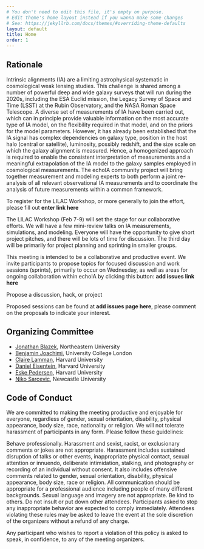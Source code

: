 ```yaml
---
# You don't need to edit this file, it's empty on purpose.
# Edit theme's home layout instead if you wanna make some changes
# See: https://jekyllrb.com/docs/themes/#overriding-theme-defaults
layout: default
title: Home
order: 1
---
```


## Rationale

Intrinsic alignments (IA) are a limiting astrophysical systematic in cosmological weak lensing studies. This challenge is shared among a number of powerful deep and wide galaxy surveys that will run during the 2020s, including the ESA Euclid mission, the Legacy Survey of Space and Time (LSST) at the Rubin Observatory, and the NASA Roman Space Telescope. A diverse set of measurements of IA have been carried out, which can in principle provide valuable information on the most accurate type of IA model, on the flexibility required in that model, and on the priors for the model parameters. However, it has already been established that the IA signal has complex dependencies on galaxy type, position in the host halo (central or satellite), luminosity, possibly redshift, and the size scale on which the galaxy alignment is measured. Hence, a homogenized approach is required to enable the consistent interpretation of measurements and a meaningful extrapolation of the IA model to the galaxy samples employed in cosmological measurements. The echoIA community project will bring together measurement and modeling experts to both perform a joint re-analysis of all relevant observational IA measurements and to coordinate the analysis of future measurements within a common framework.

To register for the LILAC Workshop, or more generally to join the effort, please fill out **enter link here**

The LILAC Workshop (Feb 7-9) will set the stage for our collaborative efforts. We will have a few mini-review talks on IA measurements, simulations, and modeling. Everyone will have the opportunity to give short project pitches, and there will be lots of time for discussion. The third day will be primarily for project planning and sprinting in smaller groups.

This meeting is intended to be a collaborative and productive event. We invite participants to propose topics for focused discussion and work sessions (sprints), primarily to occur on Wednesday, as well as areas for ongoing collaboration within echoIA by clicking this button:
**add issues link here**

Propose a discussion, hack, or project 

Proposed sessions can be found at **add issues page here**, please comment on the proposals to indicate your interest.


## Organizing Committee

- [Jonathan Blazek](https://cos.northeastern.edu/people/jonathan-blazek/), Northeastern University
- [Benjamin Joachimi](http://www.star.ucl.ac.uk/~joachimi/), University College London
- [Claire Lamman](https://astronomy.fas.harvard.edu/people/claire-lamman), Harvard University
- [Daniel Eisentein](https://astronomy.fas.harvard.edu/people/daniel-eisenstein), Harvard University
- [Eske Pedersen](https://projects.iq.harvard.edu/stubbs/people/eske-pederson), Harvard University
- [Niko Sarcevic](https://blogs.ncl.ac.uk/cosmology/group/), Newcastle University


## Code of Conduct

We are committed to making the meeting productive and enjoyable for everyone, regardless of gender, sexual orientation, disability, physical appearance, body size, race, nationality or religion. We will not tolerate harassment of participants in any form. Please follow these guidelines:

Behave professionally. Harassment and sexist, racist, or exclusionary comments or jokes are not appropriate. Harassment includes sustained disruption of talks or other events, inappropriate physical contact, sexual attention or innuendo, deliberate intimidation, stalking, and photography or recording of an individual without consent. It also includes offensive comments related to gender, sexual orientation, disability, physical appearance, body size, race or religion. All communication should be appropriate for a professional audience including people of many different backgrounds. Sexual language and imagery are not appropriate. Be kind to others. Do not insult or put down other attendees. Participants asked to stop any inappropriate behavior are expected to comply immediately. Attendees violating these rules may be asked to leave the event at the sole discretion of the organizers without a refund of any charge.

Any participant who wishes to report a violation of this policy is asked to speak, in confidence, to any of the meeting organizers.
